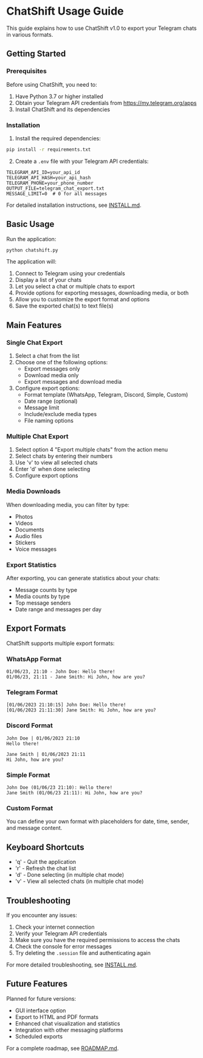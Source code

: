 # ChatShift Usage Guide

This guide explains how to use ChatShift v1.0 to export your Telegram chats in various formats.

## Getting Started

### Prerequisites

Before using ChatShift, you need to:

1. Have Python 3.7 or higher installed
2. Obtain your Telegram API credentials from https://my.telegram.org/apps
3. Install ChatShift and its dependencies

### Installation

1. Install the required dependencies:
```bash
pip install -r requirements.txt
```

2. Create a `.env` file with your Telegram API credentials:
```
TELEGRAM_API_ID=your_api_id
TELEGRAM_API_HASH=your_api_hash
TELEGRAM_PHONE=your_phone_number
OUTPUT_FILE=telegram_chat_export.txt
MESSAGE_LIMIT=0  # 0 for all messages
```

For detailed installation instructions, see [INSTALL.md](INSTALL.md).

## Basic Usage

Run the application:
```bash
python chatshift.py
```

The application will:
1. Connect to Telegram using your credentials
2. Display a list of your chats
3. Let you select a chat or multiple chats to export
4. Provide options for exporting messages, downloading media, or both
5. Allow you to customize the export format and options
6. Save the exported chat(s) to text file(s)

## Main Features

### Single Chat Export

1. Select a chat from the list
2. Choose one of the following options:
   - Export messages only
   - Download media only
   - Export messages and download media
3. Configure export options:
   - Format template (WhatsApp, Telegram, Discord, Simple, Custom)
   - Date range (optional)
   - Message limit
   - Include/exclude media types
   - File naming options

### Multiple Chat Export

1. Select option 4 "Export multiple chats" from the action menu
2. Select chats by entering their numbers
3. Use 'v' to view all selected chats
4. Enter 'd' when done selecting
5. Configure export options

### Media Downloads

When downloading media, you can filter by type:
- Photos
- Videos
- Documents
- Audio files
- Stickers
- Voice messages

### Export Statistics

After exporting, you can generate statistics about your chats:
- Message counts by type
- Media counts by type
- Top message senders
- Date range and messages per day

## Export Formats

ChatShift supports multiple export formats:

### WhatsApp Format
```
01/06/23, 21:10 - John Doe: Hello there!
01/06/23, 21:11 - Jane Smith: Hi John, how are you?
```

### Telegram Format
```
[01/06/2023 21:10:15] John Doe: Hello there!
[01/06/2023 21:11:30] Jane Smith: Hi John, how are you?
```

### Discord Format
```
John Doe | 01/06/2023 21:10
Hello there!

Jane Smith | 01/06/2023 21:11
Hi John, how are you?
```

### Simple Format
```
John Doe (01/06/23 21:10): Hello there!
Jane Smith (01/06/23 21:11): Hi John, how are you?
```

### Custom Format
You can define your own format with placeholders for date, time, sender, and message content.

## Keyboard Shortcuts

- 'q' - Quit the application
- 'r' - Refresh the chat list
- 'd' - Done selecting (in multiple chat mode)
- 'v' - View all selected chats (in multiple chat mode)

## Troubleshooting

If you encounter any issues:

1. Check your internet connection
2. Verify your Telegram API credentials
3. Make sure you have the required permissions to access the chats
4. Check the console for error messages
5. Try deleting the `.session` file and authenticating again

For more detailed troubleshooting, see [INSTALL.md](INSTALL.md).

## Future Features

Planned for future versions:
- GUI interface option
- Export to HTML and PDF formats
- Enhanced chat visualization and statistics
- Integration with other messaging platforms
- Scheduled exports

For a complete roadmap, see [ROADMAP.md](ROADMAP.md).
